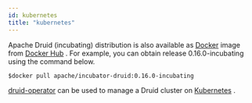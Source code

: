 ```yaml
---
id: kubernetes
title: "kubernetes"
---
```


<!--
  ~ Licensed to the Apache Software Foundation (ASF) under one
  ~ or more contributor license agreements.  See the NOTICE file
  ~ distributed with this work for additional information
  ~ regarding copyright ownership.  The ASF licenses this file
  ~ to you under the Apache License, Version 2.0 (the
  ~ "License"); you may not use this file except in compliance
  ~ with the License.  You may obtain a copy of the License at
  ~
  ~   http://www.apache.org/licenses/LICENSE-2.0
  ~
  ~ Unless required by applicable law or agreed to in writing,
  ~ software distributed under the License is distributed on an
  ~ "AS IS" BASIS, WITHOUT WARRANTIES OR CONDITIONS OF ANY
  ~ KIND, either express or implied.  See the License for the
  ~ specific language governing permissions and limitations
  ~ under the License.
  -->


Apache Druid (incubating) distribution is also available as [Docker](https://www.docker.com/) image from [Docker Hub](https://hub.docker.com/r/apache/incubator-druid) . For example, you can obtain release 0.16.0-incubating using the command below.

```
$docker pull apache/incubator-druid:0.16.0-incubating
```

[druid-operator](https://github.com/druid-io/druid-operator) can be used to manage a Druid cluster on [Kubernetes](https://kubernetes.io/) .
